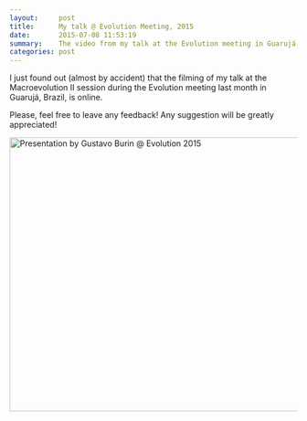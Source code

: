 ```yaml
---
layout:     post
title:      My talk @ Evolution Meeting, 2015
date:       2015-07-08 11:53:19
summary:    The video from my talk at the Evolution meeting in Guarujá is online!
categories: post
---
```


I just found out (almost by accident) that the filming of my talk at the Macroevolution II session during the Evolution meeting last month in Guarujá, Brazil, is online.

Please, feel free to leave any feedback! Any suggestion will be greatly appreciated!

<a href="https://www.youtube.com/watch?v=RSZuK7Tu53E" target="_blank"><img src="https://img.youtube.com/vi/RSZuK7Tu53E/0.jpg" alt="Presentation by Gustavo Burin @ Evolution 2015" width="640" height="480" border="0" /></a>